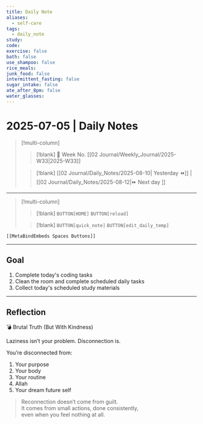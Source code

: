 ```yaml
---
title: Daily Note
aliases:
  - self-care
tags:
  - daily_note
study: 
code: 
exercise: false
bath: false
use_shampoo: false
rice_meals: 
junk_food: false
intermittent_fasting: false
sugar_intake: false
ate_after_8pm: false
water_glasses: 
---
```



# 2025-07-05 | Daily Notes

> [!multi-column]
> 
>> [!blank]
>> 📅 Week No. [[02 Journal/Weekly_Journal/2025-W33|2025-W33]]
>
>> [!blank]
>> [[02 Journal/Daily_Notes/2025-08-10| Yesterday ⏪]] |  [[02 Journal/Daily_Notes/2025-08-12|⏩ Next day ]]

---

> [!multi-column]
>
>> [!blank]
>> `BUTTON[HOME]` 
>> `BUTTON[reload]`
>
>> [!blank]
>> `BUTTON[quick_note]` 
>> `BUTTON[edit_daily_temp]` 
 
 ```meta-bind-embed
 [[MetaBindEmbeds Spaces Buttons]]
 ```
 
---

## Goal

1. Complete today's coding tasks
2. Clean the room and complete scheduled daily tasks
3. Collect today's scheduled study materials

---


## Reflection

💣 Brutal Truth (But With Kindness)

Laziness isn’t your problem. Disconnection is.

You’re disconnected from:

1. Your purpose
2. Your body
3. Your routine
4. Allah
5. Your dream future self

> Reconnection doesn’t come from guilt.  
> It comes from small actions, done consistently,  
> even when you feel nothing at all.